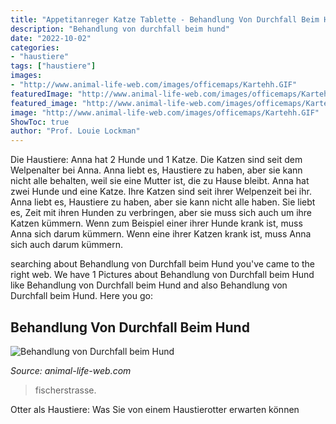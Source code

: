```yaml
---
title: "Appetitanreger Katze Tablette - Behandlung Von Durchfall Beim Hund"
description: "Behandlung von durchfall beim hund"
date: "2022-10-02"
categories:
- "haustiere"
tags: ["haustiere"]
images:
- "http://www.animal-life-web.com/images/officemaps/Kartehh.GIF"
featuredImage: "http://www.animal-life-web.com/images/officemaps/Kartehh.GIF"
featured_image: "http://www.animal-life-web.com/images/officemaps/Kartehh.GIF"
image: "http://www.animal-life-web.com/images/officemaps/Kartehh.GIF"
ShowToc: true
author: "Prof. Louie Lockman"
---
```



Die Haustiere: Anna hat 2 Hunde und 1 Katze. Die Katzen sind seit dem Welpenalter bei Anna. Anna liebt es, Haustiere zu haben, aber sie kann nicht alle behalten, weil sie eine Mutter ist, die zu Hause bleibt.
Anna hat zwei Hunde und eine Katze. Ihre Katzen sind seit ihrer Welpenzeit bei ihr. Anna liebt es, Haustiere zu haben, aber sie kann nicht alle haben. Sie liebt es, Zeit mit ihren Hunden zu verbringen, aber sie muss sich auch um ihre Katzen kümmern. Wenn zum Beispiel einer ihrer Hunde krank ist, muss Anna sich darum kümmern. Wenn eine ihrer Katzen krank ist, muss Anna sich auch darum kümmern.

	

		
searching about Behandlung von Durchfall beim Hund you've came to the right web. We have 1 Pictures about Behandlung von Durchfall beim Hund like Behandlung von Durchfall beim Hund and also Behandlung von Durchfall beim Hund. Here you go:
		
    
## Behandlung Von Durchfall Beim Hund

<img loading=lazy src="http://www.animal-life-web.com/images/officemaps/Kartehh.GIF" onerror="this.onerror=null;this.src='https://tse4.mm.bing.net/th?id=OIP.zA-tO6mYYWuD0HQreTWVfAAAAA&amp;pid=15.1';" alt="Behandlung von Durchfall beim Hund">

_Source: animal-life-web.com_

>fischerstrasse. 

	

Otter als Haustiere: Was Sie von einem Haustierotter erwarten können

